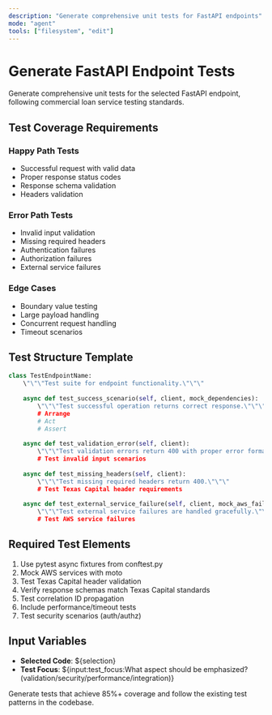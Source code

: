 ```yaml
---
description: "Generate comprehensive unit tests for FastAPI endpoints"
mode: "agent" 
tools: ["filesystem", "edit"]
---
```


# Generate FastAPI Endpoint Tests

Generate comprehensive unit tests for the selected FastAPI endpoint, following commercial loan service testing standards.

## Test Coverage Requirements

### Happy Path Tests
- Successful request with valid data
- Proper response status codes
- Response schema validation
- Headers validation

### Error Path Tests
- Invalid input validation
- Missing required headers
- Authentication failures
- Authorization failures
- External service failures

### Edge Cases
- Boundary value testing
- Large payload handling
- Concurrent request handling
- Timeout scenarios

## Test Structure Template

```python
class TestEndpointName:
    \"\"\"Test suite for endpoint functionality.\"\"\"
    
    async def test_success_scenario(self, client, mock_dependencies):
        \"\"\"Test successful operation returns correct response.\"\"\"
        # Arrange
        # Act
        # Assert
        
    async def test_validation_error(self, client):
        \"\"\"Test validation errors return 400 with proper error format.\"\"\"
        # Test invalid input scenarios
        
    async def test_missing_headers(self, client):
        \"\"\"Test missing required headers return 400.\"\"\"
        # Test Texas Capital header requirements
        
    async def test_external_service_failure(self, client, mock_aws_failure):
        \"\"\"Test external service failures are handled gracefully.\"\"\"
        # Test AWS service failures
```

## Required Test Elements
1. Use pytest async fixtures from conftest.py
2. Mock AWS services with moto
3. Test Texas Capital header validation
4. Verify response schemas match Texas Capital standards
5. Test correlation ID propagation
6. Include performance/timeout tests
7. Test security scenarios (auth/authz)

## Input Variables
- **Selected Code**: ${selection}
- **Test Focus**: ${input:test_focus:What aspect should be emphasized? (validation/security/performance/integration)}

Generate tests that achieve 85%+ coverage and follow the existing test patterns in the codebase.

